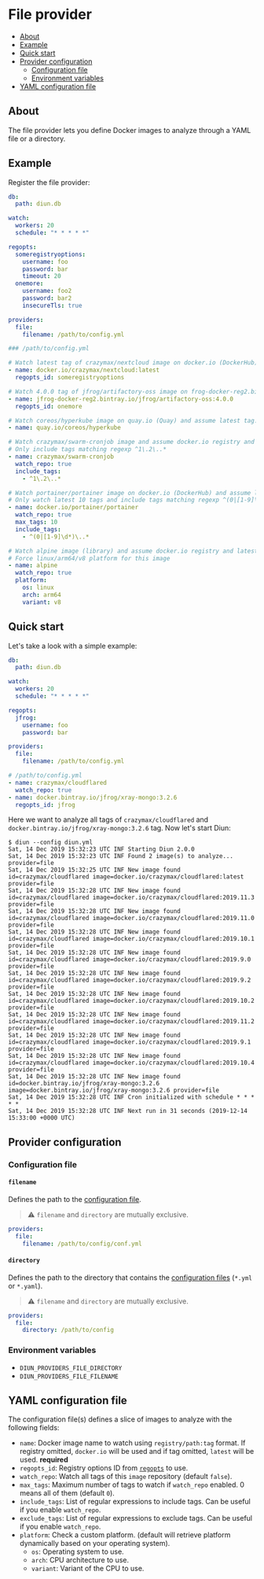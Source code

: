 # File provider

* [About](#about)
* [Example](#example)
* [Quick start](#quick-start)
* [Provider configuration](#provider-configuration)
  * [Configuration file](#configuration-file)
  * [Environment variables](#environment-variables)
* [YAML configuration file](#yaml-configuration-file)

## About

The file provider lets you define Docker images to analyze through a YAML file or a directory.

## Example

Register the file provider:

```yaml
db:
  path: diun.db

watch:
  workers: 20
  schedule: "* * * * *"

regopts:
  someregistryoptions:
    username: foo
    password: bar
    timeout: 20
  onemore:
    username: foo2
    password: bar2
    insecureTls: true

providers:
  file:
    filename: /path/to/config.yml
```

```yaml
### /path/to/config.yml

# Watch latest tag of crazymax/nextcloud image on docker.io (DockerHub) with registry ID 'someregistryoptions'.
- name: docker.io/crazymax/nextcloud:latest
  regopts_id: someregistryoptions

# Watch 4.0.0 tag of jfrog/artifactory-oss image on frog-docker-reg2.bintray.io (Bintray) with registry ID 'onemore'.
- name: jfrog-docker-reg2.bintray.io/jfrog/artifactory-oss:4.0.0
  regopts_id: onemore

# Watch coreos/hyperkube image on quay.io (Quay) and assume latest tag.
- name: quay.io/coreos/hyperkube

# Watch crazymax/swarm-cronjob image and assume docker.io registry and latest tag.
# Only include tags matching regexp ^1\.2\..*
- name: crazymax/swarm-cronjob
  watch_repo: true
  include_tags:
    - ^1\.2\..*

# Watch portainer/portainer image on docker.io (DockerHub) and assume latest tag
# Only watch latest 10 tags and include tags matching regexp ^(0|[1-9]\d*)\..*
- name: docker.io/portainer/portainer
  watch_repo: true
  max_tags: 10
  include_tags:
    - ^(0|[1-9]\d*)\..*

# Watch alpine image (library) and assume docker.io registry and latest tag.
# Force linux/arm64/v8 platform for this image
- name: alpine
  watch_repo: true
  platform:
    os: linux
    arch: arm64
    variant: v8
```

## Quick start

Let's take a look with a simple example:

```yaml
db:
  path: diun.db

watch:
  workers: 20
  schedule: "* * * * *"

regopts:
  jfrog:
    username: foo
    password: bar

providers:
  file:
    filename: /path/to/config.yml
```

```yaml
# /path/to/config.yml
- name: crazymax/cloudflared
  watch_repo: true
- name: docker.bintray.io/jfrog/xray-mongo:3.2.6
  regopts_id: jfrog
```

Here we want to analyze all tags of `crazymax/cloudflared` and `docker.bintray.io/jfrog/xray-mongo:3.2.6` tag. Now let's start Diun:

```
$ diun --config diun.yml
Sat, 14 Dec 2019 15:32:23 UTC INF Starting Diun 2.0.0
Sat, 14 Dec 2019 15:32:23 UTC INF Found 2 image(s) to analyze... provider=file
Sat, 14 Dec 2019 15:32:25 UTC INF New image found id=crazymax/cloudflared image=docker.io/crazymax/cloudflared:latest provider=file
Sat, 14 Dec 2019 15:32:28 UTC INF New image found id=crazymax/cloudflared image=docker.io/crazymax/cloudflared:2019.11.3 provider=file
Sat, 14 Dec 2019 15:32:28 UTC INF New image found id=crazymax/cloudflared image=docker.io/crazymax/cloudflared:2019.11.0 provider=file
Sat, 14 Dec 2019 15:32:28 UTC INF New image found id=crazymax/cloudflared image=docker.io/crazymax/cloudflared:2019.10.1 provider=file
Sat, 14 Dec 2019 15:32:28 UTC INF New image found id=crazymax/cloudflared image=docker.io/crazymax/cloudflared:2019.9.0 provider=file
Sat, 14 Dec 2019 15:32:28 UTC INF New image found id=crazymax/cloudflared image=docker.io/crazymax/cloudflared:2019.9.2 provider=file
Sat, 14 Dec 2019 15:32:28 UTC INF New image found id=crazymax/cloudflared image=docker.io/crazymax/cloudflared:2019.10.2 provider=file
Sat, 14 Dec 2019 15:32:28 UTC INF New image found id=crazymax/cloudflared image=docker.io/crazymax/cloudflared:2019.11.2 provider=file
Sat, 14 Dec 2019 15:32:28 UTC INF New image found id=crazymax/cloudflared image=docker.io/crazymax/cloudflared:2019.9.1 provider=file
Sat, 14 Dec 2019 15:32:28 UTC INF New image found id=crazymax/cloudflared image=docker.io/crazymax/cloudflared:2019.10.4 provider=file
Sat, 14 Dec 2019 15:32:28 UTC INF New image found id=docker.bintray.io/jfrog/xray-mongo:3.2.6 image=docker.bintray.io/jfrog/xray-mongo:3.2.6 provider=file
Sat, 14 Dec 2019 15:32:28 UTC INF Cron initialized with schedule * * * * *
Sat, 14 Dec 2019 15:32:28 UTC INF Next run in 31 seconds (2019-12-14 15:33:00 +0000 UTC)
```

## Provider configuration

### Configuration file

#### `filename`

Defines the path to the [configuration file](#yaml-configuration-file).

> :warning: `filename` and `directory` are mutually exclusive.

```yaml
providers:
  file:
    filename: /path/to/config/conf.yml
```

#### `directory`

Defines the path to the directory that contains the [configuration files](#yaml-configuration-file) (`*.yml` or `*.yaml`).

> :warning: `filename` and `directory` are mutually exclusive.

```yaml
providers:
  file:
    directory: /path/to/config
```

### Environment variables

* `DIUN_PROVIDERS_FILE_DIRECTORY`
* `DIUN_PROVIDERS_FILE_FILENAME`

## YAML configuration file

The configuration file(s) defines a slice of images to analyze with the following fields:

* `name`: Docker image name to watch using `registry/path:tag` format. If registry omitted, `docker.io` will be used and if tag omitted, `latest` will be used. **required**
* `regopts_id`: Registry options ID from [`regopts`](../configuration.md#regopts) to use.
* `watch_repo`: Watch all tags of this `image` repository (default `false`).
* `max_tags`: Maximum number of tags to watch if `watch_repo` enabled. 0 means all of them (default `0`).
* `include_tags`: List of regular expressions to include tags. Can be useful if you enable `watch_repo`.
* `exclude_tags`: List of regular expressions to exclude tags. Can be useful if you enable `watch_repo`.
* `platform`: Check a custom platform. (default will retrieve platform dynamically based on your operating system).
  * `os`: Operating system to use.
  * `arch`: CPU architecture to use.
  * `variant`: Variant of the CPU to use.
